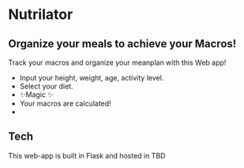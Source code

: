 # Nutrilator
## Organize your meals to achieve your Macros!

Track your macros and organize your meanplan with this Web app!

- Input your height, weight, age, activity level.
- Select your diet.
- ✨Magic ✨
-  Your macros are calculated!
- 
## Tech

This web-app is built in Flask and hosted in TBD